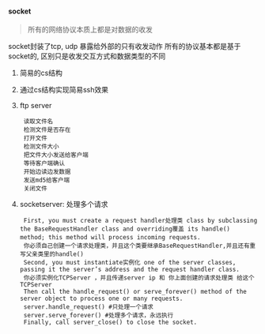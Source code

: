 #### socket

> 所有的网络协议本质上都是对数据的收发

socket封装了tcp, udp
暴露给外部的只有收发动作
所有的协议基本都是基于socket的, 区别只是收发交互方式和数据类型的不同

1. 简易的cs结构

2. 通过cs结构实现简易ssh效果

3. ftp server

        读取文件名
        检测文件是否存在
        打开文件
        检测文件大小
        把文件大小发送给客户端
        等待客户端确认
        开始边读边发数据
        发送md5给客户端
        关闭文件
4. socketserver: 处理多个请求

        First, you must create a request handler处理类 class by subclassing the BaseRequestHandler class and overriding覆盖 its handle() method; this method will process incoming requests. 　　
        你必须自己创建一个请求处理类，并且这个类要继承BaseRequestHandler,并且还有重写父亲类里的handle()
        Second, you must instantiate实例化 one of the server classes, passing it the server’s address and the request handler class.
        你必须实例化TCPServer ，并且传递server ip 和 你上面创建的请求处理类 给这个TCPServer
        Then call the handle_request() or serve_forever() method of the server object to process one or many requests.
        server.handle_request() #只处理一个请求
        server.serve_forever() #处理多个请求，永远执行
        Finally, call server_close() to close the socket.